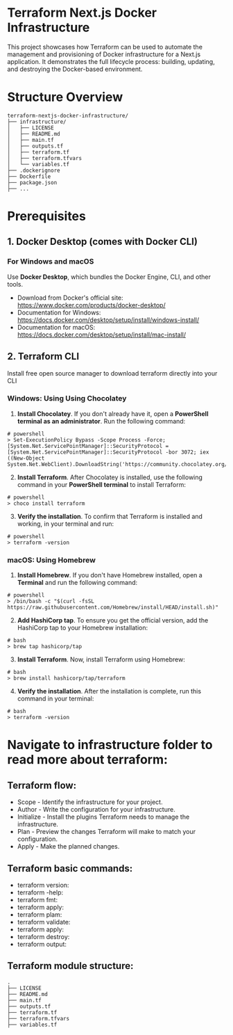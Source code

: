 # Terraform Next.js Docker Infrastructure
This project showcases how Terraform can be used to automate the management and provisioning of Docker infrastructure for a Next.js application. It demonstrates the full lifecycle process: building, updating, and destroying the Docker-based environment.

# Structure Overview
```
terraform-nextjs-docker-infrastructure/
├── infrastructure/
│   ├── LICENSE
│   ├── README.md
│   ├── main.tf
│   ├── outputs.tf
│   ├── terraform.tf
│   ├── terraform.tfvars
│   └── variables.tf
├── .dockerignore
├── Dockerfile
├── package.json
├── ...
```

# Prerequisites

## 1. Docker Desktop (comes with Docker CLI)
### For **Windows** and **macOS**
Use **Docker Desktop**, which bundles the Docker Engine, CLI, and other tools.
- Download from Docker's official site: https://www.docker.com/products/docker-desktop/
- Documentation for Windows: https://docs.docker.com/desktop/setup/install/windows-install/
- Documentation for macOS: https://docs.docker.com/desktop/setup/install/mac-install/ 


## 2. Terraform CLI
Install free open source manager to download terraform directly into your CLI

### **Windows**: Using Using Chocolatey 
1. **Install Chocolatey**. If you don't already have it, open a **PowerShell terminal as an administrator**. Run the following command:
```
# powershell
> Set-ExecutionPolicy Bypass -Scope Process -Force; [System.Net.ServicePointManager]::SecurityProtocol = [System.Net.ServicePointManager]::SecurityProtocol -bor 3072; iex ((New-Object System.Net.WebClient).DownloadString('https://community.chocolatey.org/install.ps1'))\
```
2. **Install Terraform**. After Chocolatey is installed, use the following command in your **PowerShell terminal** to install Terraform:
```
# powershell
> choco install terraform
```
3. **Verify the installation**. To confirm that Terraform is installed and working, in your terminal and run:
```
# powershell
> terraform -version
```

### **macOS**: Using Homebrew
1. **Install Homebrew**. If you don't have Homebrew installed, open a **Terminal** and run the following command:
```
# powershell
> /bin/bash -c "$(curl -fsSL https://raw.githubusercontent.com/Homebrew/install/HEAD/install.sh)"
```
2. **Add HashiCorp tap**. To ensure you get the official version, add the HashiCorp tap to your Homebrew installation:
```
# bash
> brew tap hashicorp/tap
```
3. **Install Terraform**. Now, install Terraform using Homebrew:
```
# bash
> brew install hashicorp/tap/terraform
```
4. **Verify the installation**. After the installation is complete, run this command in your terminal:
```
# bash
> terraform -version
```

# Navigate to infrastructure folder to read more about terraform:

## Terraform flow:

- Scope -  Identify the infrastructure for your project.
- Author  - Write the configuration for your infrastructure.
- Initialize -  Install the plugins Terraform needs to manage the infrastructure.
- Plan - Preview the changes Terraform will make to match your configuration.
- Apply  - Make the planned changes.

## Terraform basic commands:
- terraform version:
- terraform -help:
- terraform fmt: 
- terraform apply:
- terraform plam:
- terraform validate:
- terraform apply:
- terraform destroy:
- terraform output:

## Terraform module structure:
```
.
├── LICENSE
├── README.md
├── main.tf
├── outputs.tf
├── terraform.tf
├── terraform.tfvars
├── variables.tf
```
